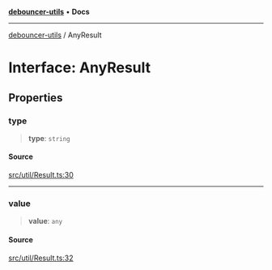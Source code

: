 [**debouncer-utils**](../README.md) • **Docs**

***

[debouncer-utils](../README.md) / AnyResult

# Interface: AnyResult

## Properties

### type

> **type**: `string`

#### Source

[src/util/Result.ts:30](https://github.com/CaioOliveira793/debouncer-utils/blob/0e92308b2a5ad95ff3e77bc26245f15699f57079/src/util/Result.ts#L30)

***

### value

> **value**: `any`

#### Source

[src/util/Result.ts:32](https://github.com/CaioOliveira793/debouncer-utils/blob/0e92308b2a5ad95ff3e77bc26245f15699f57079/src/util/Result.ts#L32)
